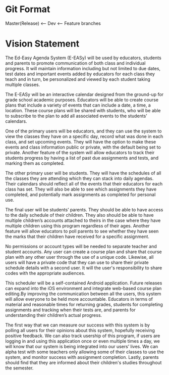 # Git Format
Master(Release) <-- Dev <-- Feature branches

# Vision Statement
The Ed-Easy Agenda System (E-EASy) will be used by educators, students and parents to promote communication of both class and individual progress. It will maintain information including but not limited to due dates, test dates and important events added by educators for each class they teach and in turn, be personalized and viewed by each student taking multiple classes.
 
The E-EASy will be an interactive calendar designed from the ground-up for grade school academic purposes. Educators will be able to create course plans that include a variety of events that can include a date, a time, a location. These course plans will be shared with students, who will be able to subscribe to the plan to add all associated events to the students’ calendars. 

One of the primary users will be educators, and they can use the system to view the classes they have on a specific day, record what was done in each class, and set upcoming events. They will have the option to make these events and class information public or private, with the default being set to private. Another feature of the system will allow educators to track their students progress by having a list of past due assignments and tests, and marking them as completed.
 
The other primary user will be students. They will have the schedules of all the classes they are attending which they can stack into daily agendas. Their calendars should reflect all of the events that their educators for each class has set. They will also be able to see which assignments they have completed, and potentially mark assignments as completed for personal use.
 
The final user will be students’ parents. They should be able to have access to the daily schedule of their children.  They also should be able to have multiple children’s accounts attached to theirs in the case where they have multiple children using this program regardless of their ages. Another feature will allow educators to poll parents to see whether they have seen the marks that their children have received for a specific assignment.
 
No permissions or account types will be needed to separate teacher and student accounts. Any user can create a course plan and share that course plan with any other user through the use of a unique code. Likewise, all users will have a private code that they can use to share their private schedule details with a second user. It will the user's responsibility to share codes with the appropriate audiences.

This scheduler will be a self-contained Android application. Future releases can expand into the iOS environment and integrate web-based course plan editing.By improving the communication between all the users, this system will allow everyone to be held more accountable. Educators in terms of material and reasonable times for returning grades, students for completing assignments and tracking when their tests are, and parents for understanding their children’s actual progress.
 
The first way that we can measure our success with this system is by polling all users for their opinions about this system, hopefully receiving positive feedback. We can also track usership of this program, if users are logging in and using this application once or even multiple times a day, we will know that our system is being integrated into our users’ lives. We can alpha test with some teachers only allowing some of their classes to use the system, and monitor success with assignment completion. Lastly, parents should find that they are informed about their children's studies throughout the semester.
